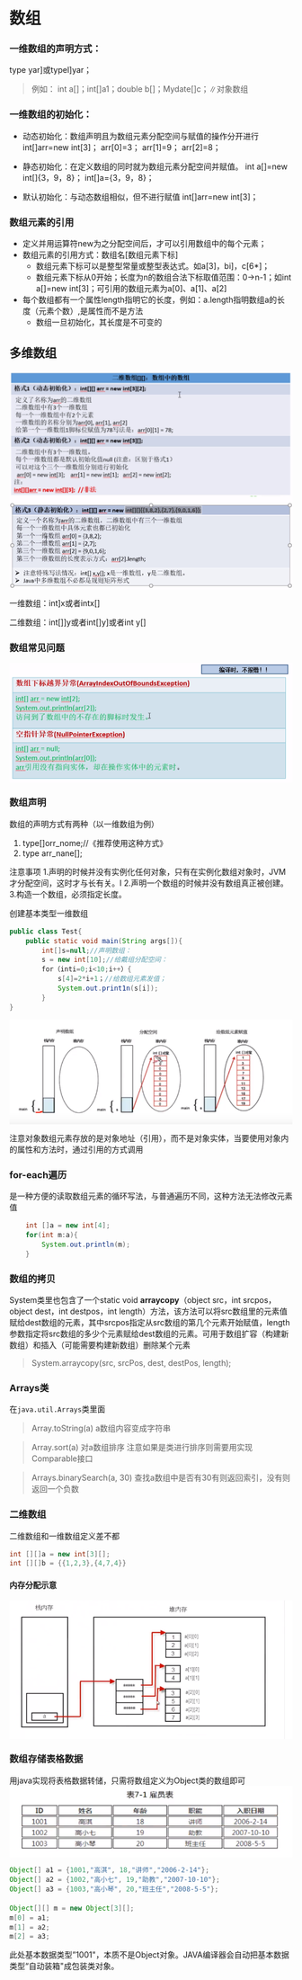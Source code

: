 # 数组
### 一维数组的声明方式：
type yar]或typel]yar；
>例如：
int a[]；int[]a1；double b[]；Mydate[]c；∥对象数组
### 一维数组的初始化：
* 动态初始化：数组声明且为数组元素分配空间与赋值的操作分开进行int[]arr=new int[3]；
arr[0]=3；
arr[1]=9；
arr[2]=8；

* 静态初始化：在定义数组的同时就为数组元素分配空间并赋值。
int a[]=new int[]{3，9，8}；
int[]a={3，9，8}；

* 默认初始化：与动态数组相似，但不进行赋值
int[]arr=new int[3]；
### 数组元素的引用
* 定义并用运算符new为之分配空间后，才可以引用数组中的每个元素；
* 数组元素的引用方式：数组名[数组元素下标]
    * 数组元素下标可以是整型常量或整型表达式。如a[3]，bi]，c[6*]；
    *  数组元素下标从0开始；长度为n的数组合法下标取值范围：0->n-1；如int a[]=new int[3]；可引用的数组元素为a[0]、a[1]、a[2]
* 每个数组都有一个属性length指明它的长度，例如：a.length指明数组a的长度（元素个数）,是属性而不是方法
    * 数组一旦初始化，其长度是不可变的

## 多维数组
<img src="./pictures/Annotation 2019-10-13 194835.png"  div align=center />
<img src="./pictures/Annotation 2019-10-13 195642.png"  div align=center />

一维数组：int]x或者intx[]

二维数组：int[]]y或者int[]y]或者int y[]

### 数组常见问题
<img src="./pictures/Annotation 2019-10-13 205019.png"  div align=center />

### 数组声明
数组的声明方式有两种（以一维数组为例）
1. type[]orr_nome;//《推荐使用这种方式》
2. type arr_nane[];

注意事项
1.声明的时候并没有实例化任何对象，只有在实例化数组对象时，JVM才分配空间，这时才与长有关。I
2.声明一个数组的时候并没有数组真正被创建。
3.构造一个数组，必须指定长度。

创建基本类型一维数组
```java
public class Test{
    public static void main(String args[]){
        int[]s=null;//声明数组：
        s = new int[10];//给戴组分配空间：
        for（inti=0;i<10;i++）{   
            s[4]=2*i+1；//给数组元素发值；
            System.out.print1n(s[i]);
        }
}

```
<img src="./pictures/Annotation 2019-10-17 111923.png"  div align=center />

注意对象数组元素存放的是对象地址（引用），而不是对象实体，当要使用对象内的属性和方法时，通过引用的方式调用


### for-each遍历
是一种方便的读取数组元素的循环写法，与普通遍历不同，这种方法无法修改元素值
```java
    int []a = new int[4];
    for(int m:a){
        System.out.println(m);
    }
```

### 数组的拷贝
System类里也包含了一个static void **arraycopy**（object src，int srcpos，object dest，int destpos，int length）方法，该方法可以将src数组里的元素值赋给dest数组的元素，其中srcpos指定从src数组的第几个元素开始赋值，length参数指定将src数组的多少个元素赋给dest数组的元素。可用于数组扩容（构建新数组）和插入（可能需要构建新数组）删除某个元素
 
> System.arraycopy(src, srcPos, dest, destPos, length);

### Arrays类

在`java.util.Arrays`类里面

> Array.toString(a) 
a数组内容变成字符串

> Array.sort(a)
对a数组排序
注意如果是类进行排序则需要用实现Comparable接口

> Arrays.binarySearch(a, 30)
查找a数组中是否有30有则返回索引，没有则返回一个负数




### 二维数组
二维数组和一维数组定义差不都
```java
int [][]a = new int[3][];
int [][]b = {{1,2,3},{4,7,4}}
```


#### 内存分配示意
<img src="./pictures/Annotation 2019-10-30 153952.png"  div align=center />


### 数组存储表格数据
用java实现将表格数据转储，只需将数组定义为Object类的数组即可
<img src="./pictures/Annotation 2019-10-30 154539.png"  div align=center />

```java
Object[] a1 = {1001,"高淇", 18,"讲师","2006-2-14"};
Object[] a2 = {1002,"高小七", 19,"助教","2007-10-10"};
Object[] a3 = {1003,"高小琴", 20,"班主任","2008-5-5"};

Object[][] m = new Object[3][];
m[0] = a1;
m[1] = a2;
m[2] = a3;
```
此处基本数据类型”1001"，本质不是Object对象。JAVA编译器会自动把基本数据类型“自动装箱"成包装类对象。
